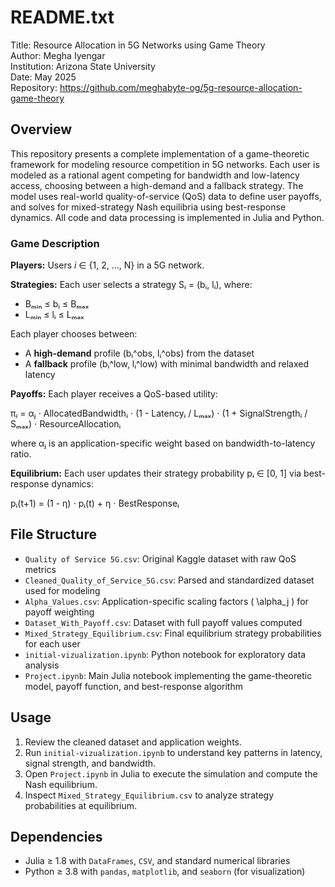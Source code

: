README.txt
==========

Title: Resource Allocation in 5G Networks using Game Theory  
Author: Megha Iyengar  
Institution: Arizona State University  
Date: May 2025  
Repository: https://github.com/meghabyte-og/5g-resource-allocation-game-theory  

Overview
--------
This repository presents a complete implementation of a game-theoretic framework for modeling resource competition in 5G networks. Each user is modeled as a rational agent competing for bandwidth and low-latency access, choosing between a high-demand and a fallback strategy. The model uses real-world quality-of-service (QoS) data to define user payoffs, and solves for mixed-strategy Nash equilibria using best-response dynamics. All code and data processing is implemented in Julia and Python.

### Game Description

**Players:** Users *i* ∈ {1, 2, ..., N} in a 5G network.

**Strategies:** Each user selects a strategy Sᵢ = (bᵢ, lᵢ), where:
- Bₘᵢₙ ≤ bᵢ ≤ Bₘₐₓ
- Lₘᵢₙ ≤ lᵢ ≤ Lₘₐₓ

Each player chooses between:
- A **high-demand** profile (bᵢ^obs, lᵢ^obs) from the dataset
- A **fallback** profile (bᵢ^low, lᵢ^low) with minimal bandwidth and relaxed latency

**Payoffs:** Each player receives a QoS-based utility:

πᵢ = αⱼ ⋅ AllocatedBandwidthᵢ ⋅ (1 - Latencyᵢ / Lₘₐₓ) ⋅ (1 + SignalStrengthᵢ / Sₘₐₓ) ⋅ ResourceAllocationᵢ

where αⱼ is an application-specific weight based on bandwidth-to-latency ratio.

**Equilibrium:** Each user updates their strategy probability pᵢ ∈ [0, 1] via best-response dynamics:

pᵢ(t+1) = (1 - η) ⋅ pᵢ(t) + η ⋅ BestResponseᵢ

File Structure
--------------
- `Quality of Service 5G.csv`: Original Kaggle dataset with raw QoS metrics
- `Cleaned_Quality_of_Service_5G.csv`: Parsed and standardized dataset used for modeling
- `Alpha_Values.csv`: Application-specific scaling factors \( \alpha_j \) for payoff weighting
- `Dataset_With_Payoff.csv`: Dataset with full payoff values computed
- `Mixed_Strategy_Equilibrium.csv`: Final equilibrium strategy probabilities for each user
- `initial-vizualization.ipynb`: Python notebook for exploratory data analysis
- `Project.ipynb`: Main Julia notebook implementing the game-theoretic model, payoff function, and best-response algorithm

Usage
-----
1. Review the cleaned dataset and application weights.
2. Run `initial-vizualization.ipynb` to understand key patterns in latency, signal strength, and bandwidth.
3. Open `Project.ipynb` in Julia to execute the simulation and compute the Nash equilibrium.
4. Inspect `Mixed_Strategy_Equilibrium.csv` to analyze strategy probabilities at equilibrium.

Dependencies
------------
- Julia ≥ 1.8 with `DataFrames`, `CSV`, and standard numerical libraries
- Python ≥ 3.8 with `pandas`, `matplotlib`, and `seaborn` (for visualization)
